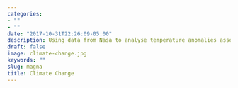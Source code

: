 ```yaml
---
categories:
- ""
- ""
date: "2017-10-31T22:26:09-05:00"
description: Using data from Nasa to analyse temperature anomalies associated with Climate Change.
draft: false
image: climate-change.jpg
keywords: ""
slug: magna
title: Climate Change
---
```


